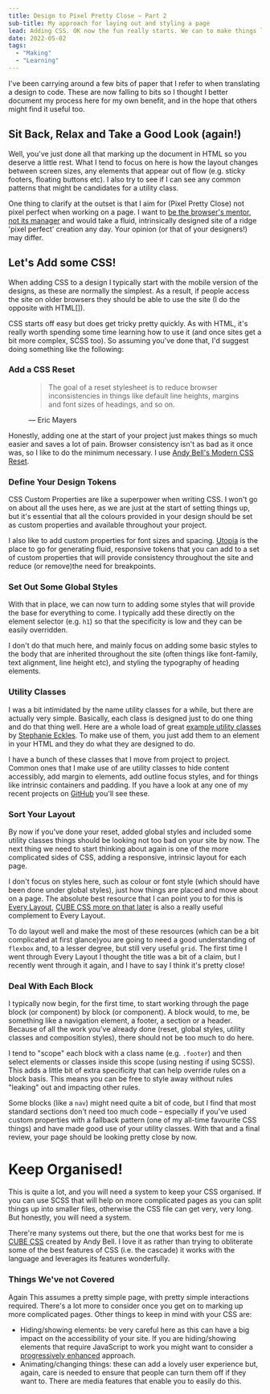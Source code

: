 ```yaml
---
title: Design to Pixel Pretty Close — Part 2
sub-title: My approach for laying out and styling a page
lead: Adding CSS. OK now the fun really starts. We can to make things look and feel good (well better at least!).
date: 2022-05-02
tags:
  - "Making"
  - "Learning"
---
```


I've been carrying around a few bits of paper that I refer to when translating a design to code. These are now falling to bits so I thought I better document my process here for my own benefit, and in the hope that others might find it useful too.

## Sit Back, Relax and Take a Good Look (again!)

Well, you've just done all that marking up the document in HTML so you deserve a little rest. What I tend to focus on here is how the layout changes between screen sizes, any elements that appear out of flow (e.g. sticky footers, floating buttons etc). I also try to see if I can see any common patterns that might be candidates for a utility class.

One thing to clarify at the outset is that I aim for (Pixel Pretty Close) not pixel perfect when working on a page. I want to [be the browser's mentor, not its manager](https://buildexcellentwebsit.es/) and would take a fluid, intrinsically designed site of a ridge 'pixel perfect' creation any day. Your opinion (or that of your designers!) may differ.

## Let's Add some CSS!

When adding CSS to a design I typically start with the mobile version of the designs, as these are normally the simplest. As a result, if people access the site on older browsers they should be able to use the site (I do the opposite with HTML[]).

CSS starts off easy but does get tricky pretty quickly. As with HTML, it's really worth spending some time learning how to use it (and once sites get a bit more complex, SCSS too). So assuming you've done that, I'd suggest doing something like the following:

### Add a CSS Reset

<figure class="quote">
  <blockquote>
    The goal of a reset stylesheet is to reduce browser inconsistencies in things like default line heights, margins and font sizes of headings, and so on.
  </blockquote>
  <figcaption>
    &mdash; Eric Mayers
  </figcaption>
</figure>

Honestly, adding one at the start of your project just makes things so much easier and saves a lot of pain. Browser consistency isn't as bad as it once was, so I like to do the minimum necessary. I use [Andy Bell's Modern CSS Reset](https://piccalil.li/blog/a-modern-css-reset/).

### Define Your Design Tokens

CSS Custom Properties are like a superpower when writing CSS. I won't go on about all the uses here, as we are just at the start of setting things up, but it's essential that all the colours provided in your design should be set as custom properties and available throughout your project.

I also like to add custom properties for font sizes and spacing. [Utopia](https://utopia.fyi/) is the place to go for generating fluid, responsive tokens that you can add to a set of custom properties that will provide consistency throughout the site and reduce (or remove)the need for breakpoints.

### Set Out Some Global Styles

With that in place, we can now turn to adding some styles that will provide the base for everything to come. I typically add these directly on the element selector (e.g. `h1`) so that the specificity is low and they can be easily overridden.

I don't do that much here, and mainly focus on adding some basic styles to the body that are inherited throughout the site (often things like font-family, text alignment, line height etc), and styling the typography of heading elements.

### Utility Classes

I was a bit intimidated by the name utility classes for a while, but there are actually very simple. Basically, each class is designed just to do one thing and do that thing well. Here are a whole load of great [example utility classes](https://smolcss.dev/) by [Stephanie Eckles](https://moderncss.dev/). To make use of them, you just add them to an element in your HTML and they do what they are designed to do.

I have a bunch of these classes that I move from project to project. Common ones that I make use of are utility classes to hide content accessibly, add margin to elements, add outline focus styles, and for things like intrinsic containers and padding. If you have a look at any one of my recent projects on [GitHub](https://github.com/dwhenson) you'll see these.

### Sort Your Layout

By now if you've done your reset, added global styles and included some utility classes things should be looking not too bad on your site by now. The next thing we need to start thinking about again is one of the more complicated sides of CSS, adding a responsive, intrinsic layout for each page.

I don't focus on styles here, such as colour or font style (which should have been done under global styles), just how things are placed and move about on a page. The absolute best resource that I can point you to for this is [Every Layout](https://every-layout.dev/), [CUBE CSS more on that later](https://cube.fyi/) is also a really useful complement to Every Layout.

To do layout well and make the most of these resources (which can be a bit complicated at first glance)you are going to need a good understanding of `flexbox` and, to a lesser degree, but still very useful `grid`. The first time I went through Every Layout I thought the title was a bit of a claim, but I recently went through it again, and I have to say I think it's pretty close!

### Deal With Each Block

I typically now begin, for the first time, to start working through the page block (or component) by block (or component). A block would, to me, be something like a navigation element, a footer, a section or a header. Because of all the work you've already done (reset, global styles, utility classes and composition styles), there should not be too much to do here.

I tend to "scope" each block with a class name (e.g. `.footer`) and then select elements or classes inside this scope (using nesting if using SCSS). This adds a little bit of extra specificity that can help override rules on a block basis. This means you can be free to style away without rules "leaking" out and impacting other rules.

Some blocks (like a `nav`) might need quite a bit of code, but I find that most standard sections don't need too much code – especially if you've used custom properties with a fallback pattern (one of my all-time favourite CSS things) and have made good use of your utility classes. With that and a final review, your page should be looking pretty close by now.

# Keep Organised!

This is quite a lot, and you will need a system to keep your CSS organised. If you can use SCSS that will help on more complicated pages as you can split things up into smaller files, otherwise the CSS file can get very, very long. But honestly, you will need a system.

There're many systems out there, but the one that works best for me is [CUBE CSS](https://cube.fyi/) created by Andy Bell. I love it as rather than trying to obliterate some of the best features of CSS (i.e. the cascade) it works with the language and leverages its features wonderfully.

### Things We've not Covered

Again This assumes a pretty simple page, with pretty simple interactions required. There's a lot more to consider once you get on to marking up more complicated pages. Other things to keep in mind with your CSS are:

- Hiding/showing elements: be very careful here as this can have a big impact on the accessibility of your site. If you are hiding/showing elements that require JavaScript to work you might want to consider a [progressively enhanced](https://www.gov.uk/service-manual/technology/using-progressive-enhancement) approach.
- Animating/changing things: these can add a lovely user experience but, again, care is needed to ensure that people can turn them off if they want to. There are media features that enable you to easily do this.
